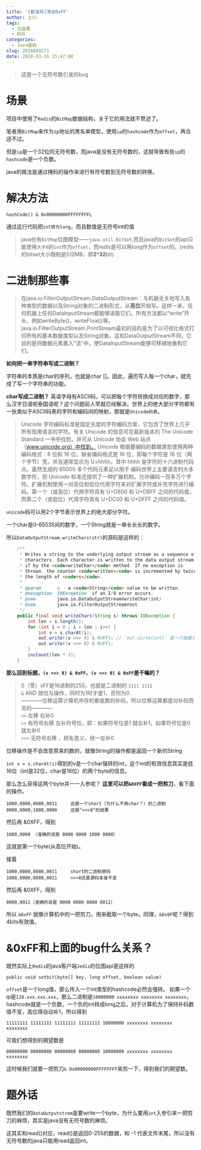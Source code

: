 ```yaml
---
title: '[碧油鸡]浅谈0xFF'
author: 土川
tags:
  - 位运算
  - BUG
categories:
  - Java基础
slug: 2016889271
date: 2018-03-16 15:47:00
---
```

> 这是一个无符号数引发的bug

<!--more-->
# 场景
项目中使用了`Redis`的`BitMap`数据结构，关于它的用法就不赘述了。

笔者用`BitMap`来作为`ip`地址的黑名单模型，使用`ip`的`hashcode`作为`offset`，再合适不过。

但是`ip`是一个32位的无符号数，而java是没有无符号数的，这就导致有些`ip`的`hashcode`是一个负数。

java的做法是通过掩码的操作来进行有符号数到无符号数的转换。

# 解决方法

`hashCode() & 0x00000000FFFFFFFFL`

通过这行代码把`int转为long`，而且数值是无符号int的值

> java也有`BitMap`位图模型——`java.util.BitSet`,而且java的`BitSet`的api只能使用`大于0`的`int`作为`offset`，而redis是可以用long作为`offset`的。(redis的bitset大小限制是512MB，即**2^32**bit)


# 二进制那些事

> 在java.io.FilterOutputStream.DataOutputStream：与机器无关地写入各种类型的数据以及String对象的二进制形式，从**高位**开始写。这样一来，任何机器上任何DataInputStream都能够读取它们。所有方法都以“write”开头，例如writeByte()，writeFloat()等。 
java.io.FilterOutputStream.PrintStream最初的目的是为了以可视化格式打印所有的基本数据类型以及String对象。这和DataOutputStream不同，它目的是将数据元素置入“流”中，使DataInputStream能够可移植地重构它们。

**如何把一串字符串写成二进制？**

字符串的本质是char的序列，也就是char []。因此，遍历写入每一个char，就完成了写一个字符串的功能。

**char写成二进制？**
英语字母有ASCII码，可以把每个字符转换成对应的数字，那么汉字日语呢泰国语呢？这个问题前人早就已经解决。世界上的绝大部分字符都有一张类似于ASCII码表的字符和编码间的映射，那就是`Unicode码表`。

> Unicode 字符编码标准是固定长度的字符编码方案，它包含了世界上几乎所有现用语言的字符。有关 Unicode 的信息可在最新版本的 The Unicode Standard 一书中找到，并可从 Unicode 协会 Web 站点（www.unicode.org）中找到。 Unicode 根据要编码的数据类型使用两种编码格式：8 位和 16 位。缺省编码格式是 16 位，即每个字符是 16 位（两个字节）宽，并且通常显示为 U+hhhh，其中 hhhh 是字符的十六进制代码点。虽然生成的 65000 多个代码元素足以用于 编码世界上主要语言的大多数字符，但 Unicode 标准还提供了一种扩展机制，允许编码一百多万个字符。扩展机制使用一对高位和低位代用字符来对扩展字符或补充字符进行编码。第一个（或高位）代用字符具有 U+D800 和 U+DBFF 之间的代码值，而第二个（或低位）代用字符具有 U+DC00 和 U+DFFF 之间的代码值。

`unicode`码可以用2个字节表示世界上的绝大部分字符。

一个char是0-65535间的数字，一个String就是一串长长长的数字。

所以`DataOutputStream.writeChars(str)`的源码是这样的：
```java
    /**
     * Writes a string to the underlying output stream as a sequence of
     * characters. Each character is written to the data output stream as
     * if by the <code>writeChar</code> method. If no exception is
     * thrown, the counter <code>written</code> is incremented by twice
     * the length of <code>s</code>.
     *
     * @param      s   a <code>String</code> value to be written.
     * @exception  IOException  if an I/O error occurs.
     * @see        java.io.DataOutputStream#writeChar(int)
     * @see        java.io.FilterOutputStream#out
     */
    public final void writeChars(String s) throws IOException {
        int len = s.length();
        for (int i = 0 ; i < len ; i++) {
            int v = s.charAt(i);
            out.write((v >>> 8) & 0xFF); // `out.wirte(int)` 是一个抽象方法，一次传入一个int，而`out.wirte(int)`的实现总是把他强转成byte。
            out.write((v >>> 0) & 0xFF);
        }
        incCount(len * 2);
    }
```
**那么回到标题，`(v >>> 8) & 0xFF`、`(v >>> 0) & 0xFF`是干嘛的？**

> 0（零）xFF是16进制的255，也就是二进制的 `1111 1111`  
`&` AND 按位与操作，同时为1时才是1，否则为0.  
————位移运算计算机中存的都是数的补码，所以位移运算都是对补码而言的————  
`<<` 左移 右补0  
`>>` 有符号右移 左补符号位，即：如果符号位是1 就左补1，如果符号位是0 就左补0  
`>>>` 无符号右移 ，顾名思义，统一左补0  

位移操作是不会改变原来的数的，就像String的操作都是返回一个新的String

`int v = s.charAt(i)`得到的v是一个char强转的int，这个int的有效信息其实是低16位（int是32位，char是16位）的两个byte的信息。

那么怎么获得这两个byte并一一入参呢？ **这里可以把`&0XFF`看成一把剪刀**，看下面的操作。

	1000,0000,0000,0011     这是一个short（为什么不用char？）的二进制  
	0000,0000,1000,0000     这是">>>8"的结果   
然后再 &0XFF，得到

	1000,0000 （准确的说是 0000 0000 1000 0000）
这就是第一个byte(从高位开始)。  

接着
	
    1000,0000,0000,0011     short的二进制原码
	1000,0000,0000,0011     >>>0还是源码本身不变
然后再 &0XFF，得到
	
    0000,0011（准确的说是 0000 0000 0000 0011）

所以 `&0xFF` 就像计算机中的一把剪刀，用来截取一个byte。同理，`&0x0F`呢？得到4bits有效值。

# &0xFF和上面的bug什么关系？

既然实际上`Redis`的java客户端`Jedis`的位图api是这样的

	public void setbit(byte[] key, long offset, boolean value)
    
`offset`是一个long值，那么传入一个int类型的hashcode必然会强转。
如果一个ip是`128.xxx.xxx.xxx`，那么二进制是`10000000 xxxxxxxx xxxxxxxx xxxxxxxx`，hashcode就是一个负数，一个负的int转成long之后，对于计算机为了保持补码数值不变，高位得自动补1，所以得到
	
    11111111 11111111 11111111 11111111 10000000 xxxxxxxx xxxxxxxx xxxxxxxx
    
可我们想得到的期望数是

	00000000 00000000 00000000 00000000 10000000 xxxxxxxx xxxxxxxx xxxxxxxx

这时候我们就要一把剪刀`& 0x00000000FFFFFFFF`来剪一下，得到我们的期望数。

# 题外话
既然我们的`DataOutputstrem`是要write一个byte，为什么要用`int`入参引来一把剪刀的麻烦，其实是java没有无符号数的麻烦。  

这其实和read()对应，read()是返回0-255的数据，和 -1 代表文件末尾，所以没有无符号数的java只能用read返回int。